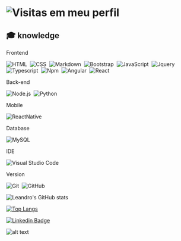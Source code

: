 # ![Visitas em meu perfil](https://komarev.com/ghpvc/?username=LeandroASAlmeida&color=ff0000&label=Welcome+to+my+profile+you+are+visitor+nº:)
 




## 🎓 knowledge

<tr>
<td>Frontend</td>
<td>

![HTML](https://img.shields.io/badge/-HTML-black?style=flat&logo=HTML5)&nbsp;
![CSS](https://img.shields.io/badge/-CSS-black?style=flat&logo=CSS3&logoColor=1572B6)&nbsp;
![Markdown](https://img.shields.io/badge/-Markdown-black?style=flat&logo=markdown)&nbsp;
![Bootstrap](https://img.shields.io/badge/-Bootstrap-black?style=flat&logo=bootstrap)&nbsp;
![JavaScript](https://img.shields.io/badge/-JavaScript-black?style=flat&logo=javascript)&nbsp;
![Jquery](https://img.shields.io/badge/-Jquery-black?style=flat&logo=jquery)&nbsp;
![Typescript](https://img.shields.io/badge/-Typescript-black?style=flat&logo=typescript)&nbsp;
![Npm](https://img.shields.io/badge/-Npm-black?style=flat&logo=npm)&nbsp;
![Angular](https://img.shields.io/badge/-Angular-black?style=flat&logo=angular&logoColor=red)&nbsp;
![React](https://img.shields.io/badge/-React-black?style=flat&logo=react)&nbsp;


</td>

</tr>

<tr>
<td>Back-end</td>
<td>
 
![Node.js](https://img.shields.io/badge/-Node.js-black?style=flat&logo=node.js)&nbsp;
![Python](https://img.shields.io/badge/python-black?style=for-the-flat&logo=python&logoColor=python)&nbsp;

</td>
</tr>
 
 
 
<tr>

<td>Mobile</td>
<td>

![ReactNative](https://img.shields.io/badge/-React%20Native-black?style=flat&logo=react)&nbsp;

</td>

</tr>

<tr>

<td>Database</td>
<td>

![MySQL](https://img.shields.io/badge/mysql-black.svg?style=for-the-badge&logo=mysql&logoColor=white)

</td>

</tr>

<tr>

<td>IDE</td>
<td>

![Visual Studio Code](https://img.shields.io/badge/-Visual%20Studio%20Code-black?style=flat&logo=visual-studio-code&logoColor=007ACC)&nbsp;

</td>
</tr>

<tr>

<td>Version</td>
<td>

![Git](https://img.shields.io/badge/-Git-black?style=flat&logo=git)&nbsp;
![GitHub](https://img.shields.io/badge/-GitHub-black?style=flat&logo=github)&nbsp;

</td>
</tr>

</tbody>
</table>

 
![Leandro's GitHub stats](https://github-readme-stats.vercel.app/api?username=LeandroASAlmeida&show_icons=true&theme=vue)


[![Top Langs](https://github-readme-stats.vercel.app/api/top-langs/?username=LeandroASAlmeida&langs_count=50)](https://github.com/LeandroASAlmeida/github-readme-stats)


[![Linkedin Badge](https://img.shields.io/badge/-LinkedIn-blue?style=flat-square&logo=Linkedin&logoColor=white&link=https://www.linkedin.com/in/leandro-afonso-da-silva-de-almeida-7bb543119/)](https://www.linkedin.com/in/leandro-afonso-da-silva-de-almeida-7bb543119/)

![alt text](https://i.pinimg.com/originals/45/e9/54/45e9546d32e9f6f2c74e94f55489482d.gif)



